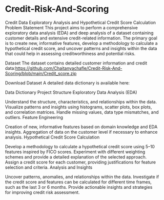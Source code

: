 # Credit-Risk-And-Scoring

Credit Data Exploratory Analysis and Hypothetical Credit Score Calculation
Problem Statement
This project aims to perform a comprehensive exploratory data analysis (EDA) and deep analysis of a dataset containing customer details and extensive credit-related information. The primary goal is to create new, informative features, develop a methodology to calculate a hypothetical credit score, and uncover patterns and insights within the data that could help in assessing creditworthiness and potential risks.

Dataset
The dataset contains detailed customer information and credit data:https://github.com/Chaitanyachafle/Credit-Risk-And-Scoring/blob/main/Credit_score.zip

Download Dataset
A detailed data dictionary is available here:

Data Dictionary
Project Structure
Exploratory Data Analysis (EDA)

Understand the structure, characteristics, and relationships within the data.
Visualize patterns and insights using histograms, scatter plots, box plots, and correlation matrices.
Handle missing values, data type mismatches, and outliers.
Feature Engineering

Creation of new, informative features based on domain knowledge and EDA insights.
Aggregation of data on the customer level if necessary to enhance analysis.
Hypothetical Credit Score Calculation

Develop a methodology to calculate a hypothetical credit score using 5–10 features inspired by FICO scores.
Experiment with different weighting schemes and provide a detailed explanation of the selected approach.
Assign a credit score for each customer, providing justifications for feature selection and criteria.
Analysis and Insights

Uncover patterns, anomalies, and relationships within the data.
Investigate if the credit score and features can be calculated for different time frames, such as the last 3 or 6 months.
Provide actionable insights and strategies for improving credit risk assessment.
